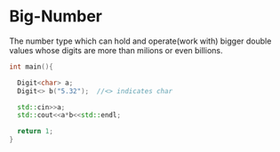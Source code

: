 # Big-Number
The number type which can hold and operate(work with) bigger double values whose digits are more than milions or even billions.

```c++
int main(){

  Digit<char> a;
  Digit<> b("5.32");  //<> indicates char

  std::cin>>a;
  std::cout<<a*b<<std::endl;

  return 1;
}
```
